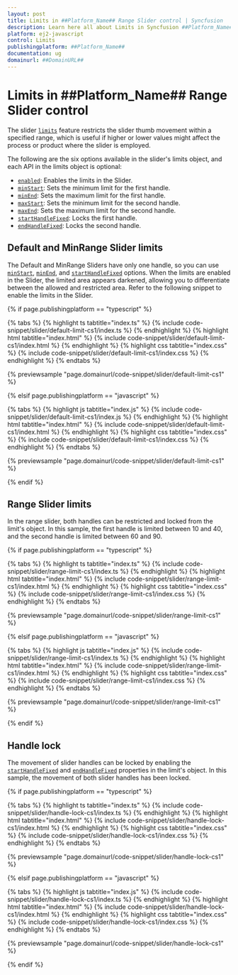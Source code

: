 ```yaml
---
layout: post
title: Limits in ##Platform_Name## Range Slider control | Syncfusion
description: Learn here all about Limits in Syncfusion ##Platform_Name## Range Slider control of Syncfusion Essential JS 2 and more.
platform: ej2-javascript
control: Limits 
publishingplatform: ##Platform_Name##
documentation: ug
domainurl: ##DomainURL##
---
```


# Limits in ##Platform_Name## Range Slider control

The slider [`limits`](../api/slider/#limits) feature restricts the slider thumb movement within a specified range, which is useful if higher or lower values might affect the process or product where the slider is employed.

The following are the six options available in the slider's limits object, and each API in the limits object is optional:

* [``enabled``](../api/slider/limitDataModel/#enabled): Enables the limits in the Slider.
* [``minStart``](../api/slider/limitDataModel/#minstart): Sets the minimum limit for the first handle.
* [``minEnd``](../api/slider/limitDataModel/#minend): Sets the maximum limit for the first handle.
* [``maxStart``](../api/slider/limitDataModel/#maxstart): Sets the minimum limit for the second handle.
* [``maxEnd``](../api/slider/limitDataModel/#maxend): Sets the maximum limit for the second handle.
* [``startHandleFixed``](../api/slider/limitDataModel/#starthandlefixed): Locks the first handle.
* [``endHandleFixed``](../api/slider/limitDataModel/#endhandlefixed): Locks the second handle.

## Default and MinRange Slider limits

The Default and MinRange Sliders have only one handle, so you can use [`minStart`](../api/slider/limitDataModel/#minstart), [`minEnd`](../api/slider/limitDataModel/#minend), and [`startHandleFixed`](../api/slider/limitDataModel/#starthandlefixed) options. When the limits are enabled in the Slider, the limited area appears darkened, allowing you to differentiate between the allowed and restricted area. Refer to the following snippet to enable the limits in the Slider.

{% if page.publishingplatform == "typescript" %}

{% tabs %}
{% highlight ts tabtitle="index.ts" %}
{% include code-snippet/slider/default-limit-cs1/index.ts %}
{% endhighlight %}
{% highlight html tabtitle="index.html" %}
{% include code-snippet/slider/default-limit-cs1/index.html %}
{% endhighlight %}
{% highlight css tabtitle="index.css" %}
{% include code-snippet/slider/default-limit-cs1/index.css %}
{% endhighlight %}
{% endtabs %}

{% previewsample "page.domainurl/code-snippet/slider/default-limit-cs1" %}

{% elsif page.publishingplatform == "javascript" %}

{% tabs %}
{% highlight js tabtitle="index.js" %}
{% include code-snippet/slider/default-limit-cs1/index.js %}
{% endhighlight %}
{% highlight html tabtitle="index.html" %}
{% include code-snippet/slider/default-limit-cs1/index.html %}
{% endhighlight %}
{% highlight css tabtitle="index.css" %}
{% include code-snippet/slider/default-limit-cs1/index.css %}
{% endhighlight %}
{% endtabs %}

{% previewsample "page.domainurl/code-snippet/slider/default-limit-cs1" %}

{% endif %}

## Range Slider limits

In the range slider, both handles can be restricted and locked from the limit's object. In this sample, the first handle is limited between 10 and 40, and the second handle is limited between 60 and 90.

{% if page.publishingplatform == "typescript" %}

{% tabs %}
{% highlight ts tabtitle="index.ts" %}
{% include code-snippet/slider/range-limit-cs1/index.ts %}
{% endhighlight %}
{% highlight html tabtitle="index.html" %}
{% include code-snippet/slider/range-limit-cs1/index.html %}
{% endhighlight %}
{% highlight css tabtitle="index.css" %}
{% include code-snippet/slider/range-limit-cs1/index.css %}
{% endhighlight %}
{% endtabs %}

{% previewsample "page.domainurl/code-snippet/slider/range-limit-cs1" %}

{% elsif page.publishingplatform == "javascript" %}

{% tabs %}
{% highlight js tabtitle="index.js" %}
{% include code-snippet/slider/range-limit-cs1/index.ts %}
{% endhighlight %}
{% highlight html tabtitle="index.html" %}
{% include code-snippet/slider/range-limit-cs1/index.html %}
{% endhighlight %}
{% highlight css tabtitle="index.css" %}
{% include code-snippet/slider/range-limit-cs1/index.css %}
{% endhighlight %}
{% endtabs %}

{% previewsample "page.domainurl/code-snippet/slider/range-limit-cs1" %}

{% endif %}
## Handle lock

The movement of slider handles can be locked by enabling the [`startHandleFixed`](../api/slider/limitDataModel/#starthandlefixed) and [`endHandleFixed`](../api/slider/limitDataModel/#endhandlefixed) properties in the limit's object. In this sample, the movement of both slider handles has been locked.

{% if page.publishingplatform == "typescript" %}

{% tabs %}
{% highlight ts tabtitle="index.ts" %}
{% include code-snippet/slider/handle-lock-cs1/index.ts %}
{% endhighlight %}
{% highlight html tabtitle="index.html" %}
{% include code-snippet/slider/handle-lock-cs1/index.html %}
{% endhighlight %}
{% highlight css tabtitle="index.css" %}
{% include code-snippet/slider/handle-lock-cs1/index.css %}
{% endhighlight %}
{% endtabs %}

{% previewsample "page.domainurl/code-snippet/slider/handle-lock-cs1" %}

{% elsif page.publishingplatform == "javascript" %}

{% tabs %}
{% highlight js tabtitle="index.js" %}
{% include code-snippet/slider/handle-lock-cs1/index.ts %}
{% endhighlight %}
{% highlight html tabtitle="index.html" %}
{% include code-snippet/slider/handle-lock-cs1/index.html %}
{% endhighlight %}
{% highlight css tabtitle="index.css" %}
{% include code-snippet/slider/handle-lock-cs1/index.css %}
{% endhighlight %}
{% endtabs %}

{% previewsample "page.domainurl/code-snippet/slider/handle-lock-cs1" %}

{% endif %}